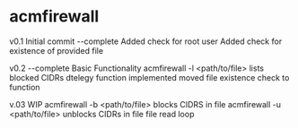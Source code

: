 # acmfirewall

v0.1
Initial commit --complete
Added check for root user
Added check for existence of provided file

v0.2 --complete
Basic Functionality
acmfirewall -l <path/to/file> lists blocked CIDRs
dtelegy function implemented
moved file existence check to function

v.03 WIP
acmfirewall -b <path/to/file> blocks CIDRS in file
acmfirewall -u <path/to/file> unblocks CIDRs in file
file read loop
